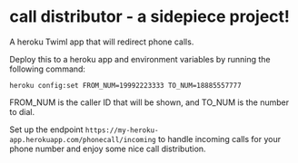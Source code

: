 # call distributor - a sidepiece project!

A heroku Twiml app that will redirect phone calls.

Deploy this to a heroku app and environment variables by running the following command:

`heroku config:set FROM_NUM=19992223333 TO_NUM=18885557777`

FROM_NUM is the caller ID that will be shown, and TO_NUM is the number to dial.

Set up the endpoint `https://my-heroku-app.herokuapp.com/phonecall/incoming` to handle incoming calls for your phone number and enjoy some nice call distribution.